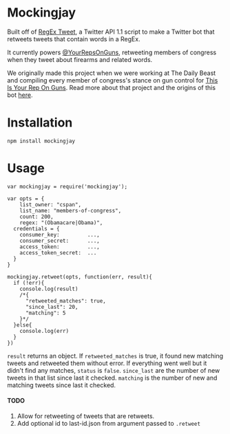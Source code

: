 Mockingjay
===========

Built off of <a href="https://github.com/abelsonlive/regextweet" target="_blank">RegEx Tweet</a>, a Twitter API 1.1 script to make a Twitter bot that retweets tweets that contain words in a RegEx. 

It currently powers [@YourRepsOnGuns](http://twitter.com/yourrepsonguns), retweeting members of congress when they tweet about firearms and related words. 

We originally made this project when we were working at The Daily Beast and compiling every member of congress's stance on gun control for [This Is Your Rep On Guns](http://thedailybeast.thisisyourreponguns.com). Read more about that project and the origins of this bot [here](http://newsbeastlabs.tumblr.com/post/41373060897/update-feb-10-repsguntweets-has-been-changed-to).

# Installation

````
npm install mockingjay
````

# Usage

````
var mockingjay = require('mockingjay');

var opts = {
	list_owner: "cspan",
	list_name: "members-of-congress",
	count: 200,
	regex: "(Obamacare|Obama)",
  credentials = {
    consumer_key:         ...,
    consumer_secret:      ...,
    access_token:         ...,
    access_token_secret:  ...
  }
}

mockingjay.retweet(opts, function(err, result){
  if (!err){
    console.log(result)
    /*{
      "retweeted_matches": true,
      "since_last": 20,
      "matching": 5
    }*/
  }else{
    console.log(err)
  }
})
````

`result` returns an object. If `retweeted_matches` is true, it found new matching tweets and retweeted them without error. If everything went well but it didn't find any matches, `status` is `false`. `since_last` are the number of new tweets in that list since last it checked. `matching` is the number of new and matching tweets since last it checked.


#### TODO

  1. Allow for retweeting of tweets that are retweets.
  2. Add optional id to last-id.json from argument passed to `.retweet`